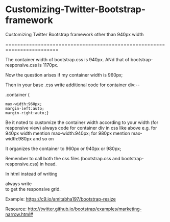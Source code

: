 Customizing-Twitter-Bootstrap-framework
=======================================

Customizing Twitter Bootstrap framework other than 940px width

========================================================================

The container width of bootstrap.css is 940px. 
ANd that of bootstrap-responsive.css is 1170px.

Now the question arises if my container width is 960px;

Then in your base .css write additional code for container div:--

 .container
{
    
    max-width:960px;
    margin-left:auto;
    margin-right:auto;}

Be it noted to customize the container width according to your width (for responsive view)
always code for container div in css like above e.g. for 940px width mention max-width:940px; for 980px mention max-width:980px and so on

It organizes the container to 960px or 940px or 980px; 

Remember to call both the css files (bootstrap.css and bootstrap-responsive.css) in head.

In html instead of writing <div class=”row”> always write <div class=”row-fluid”> to get the responsive grid.

Example: https://c9.io/amitabha197/bootstrap-resize

Resource: http://twitter.github.io/bootstrap/examples/marketing-narrow.html# 
